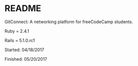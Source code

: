 # README

GitConnect: A networking platform for freeCodeCamp students.

Ruby = 2.4.1

Rails = 5.1.0.rc1

Started: 04/18/2017

Finished: 05/20/2017